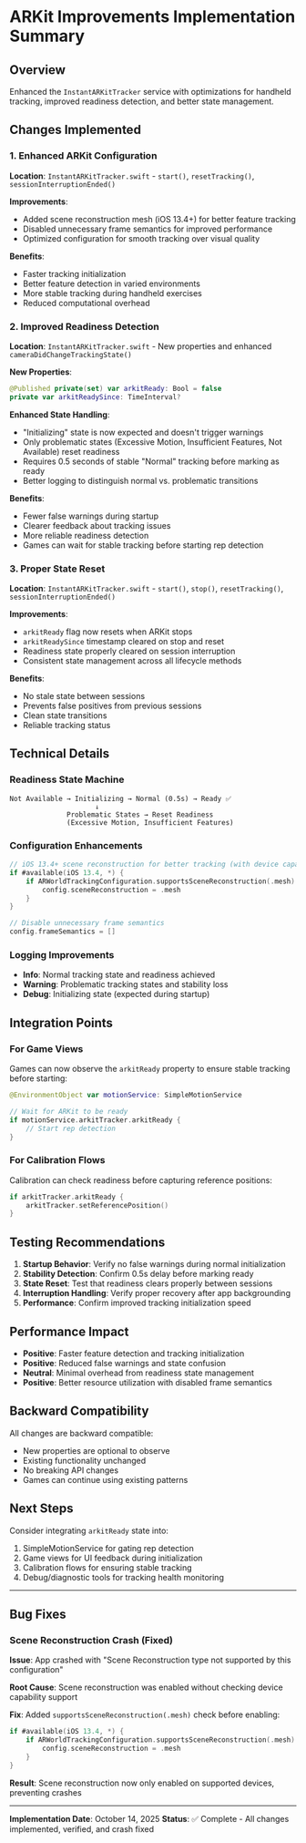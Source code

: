 # ARKit Improvements Implementation Summary

## Overview
Enhanced the `InstantARKitTracker` service with optimizations for handheld tracking, improved readiness detection, and better state management.

## Changes Implemented

### 1. Enhanced ARKit Configuration
**Location**: `InstantARKitTracker.swift` - `start()`, `resetTracking()`, `sessionInterruptionEnded()`

**Improvements**:
- Added scene reconstruction mesh (iOS 13.4+) for better feature tracking
- Disabled unnecessary frame semantics for improved performance
- Optimized configuration for smooth tracking over visual quality

**Benefits**:
- Faster tracking initialization
- Better feature detection in varied environments
- More stable tracking during handheld exercises
- Reduced computational overhead

### 2. Improved Readiness Detection
**Location**: `InstantARKitTracker.swift` - New properties and enhanced `cameraDidChangeTrackingState()`

**New Properties**:
```swift
@Published private(set) var arkitReady: Bool = false
private var arkitReadySince: TimeInterval?
```

**Enhanced State Handling**:
- "Initializing" state is now expected and doesn't trigger warnings
- Only problematic states (Excessive Motion, Insufficient Features, Not Available) reset readiness
- Requires 0.5 seconds of stable "Normal" tracking before marking as ready
- Better logging to distinguish normal vs. problematic transitions

**Benefits**:
- Fewer false warnings during startup
- Clearer feedback about tracking issues
- More reliable readiness detection
- Games can wait for stable tracking before starting rep detection

### 3. Proper State Reset
**Location**: `InstantARKitTracker.swift` - `start()`, `stop()`, `resetTracking()`, `sessionInterruptionEnded()`

**Improvements**:
- `arkitReady` flag now resets when ARKit stops
- `arkitReadySince` timestamp cleared on stop and reset
- Readiness state properly cleared on session interruption
- Consistent state management across all lifecycle methods

**Benefits**:
- No stale state between sessions
- Prevents false positives from previous sessions
- Clean state transitions
- Reliable tracking status

## Technical Details

### Readiness State Machine
```
Not Available → Initializing → Normal (0.5s) → Ready ✅
                     ↓
              Problematic States → Reset Readiness
              (Excessive Motion, Insufficient Features)
```

### Configuration Enhancements
```swift
// iOS 13.4+ scene reconstruction for better tracking (with device capability check)
if #available(iOS 13.4, *) {
    if ARWorldTrackingConfiguration.supportsSceneReconstruction(.mesh) {
        config.sceneReconstruction = .mesh
    }
}

// Disable unnecessary frame semantics
config.frameSemantics = []
```

### Logging Improvements
- **Info**: Normal tracking state and readiness achieved
- **Warning**: Problematic tracking states and stability loss
- **Debug**: Initializing state (expected during startup)

## Integration Points

### For Game Views
Games can now observe the `arkitReady` property to ensure stable tracking before starting:

```swift
@EnvironmentObject var motionService: SimpleMotionService

// Wait for ARKit to be ready
if motionService.arkitTracker.arkitReady {
    // Start rep detection
}
```

### For Calibration Flows
Calibration can check readiness before capturing reference positions:

```swift
if arkitTracker.arkitReady {
    arkitTracker.setReferencePosition()
}
```

## Testing Recommendations

1. **Startup Behavior**: Verify no false warnings during normal initialization
2. **Stability Detection**: Confirm 0.5s delay before marking ready
3. **State Reset**: Test that readiness clears properly between sessions
4. **Interruption Handling**: Verify proper recovery after app backgrounding
5. **Performance**: Confirm improved tracking initialization speed

## Performance Impact

- **Positive**: Faster feature detection and tracking initialization
- **Positive**: Reduced false warnings and state confusion
- **Neutral**: Minimal overhead from readiness state management
- **Positive**: Better resource utilization with disabled frame semantics

## Backward Compatibility

All changes are backward compatible:
- New properties are optional to observe
- Existing functionality unchanged
- No breaking API changes
- Games can continue using existing patterns

## Next Steps

Consider integrating `arkitReady` state into:
1. SimpleMotionService for gating rep detection
2. Game views for UI feedback during initialization
3. Calibration flows for ensuring stable tracking
4. Debug/diagnostic tools for tracking health monitoring

---

## Bug Fixes

### Scene Reconstruction Crash (Fixed)
**Issue**: App crashed with "Scene Reconstruction type not supported by this configuration"

**Root Cause**: Scene reconstruction was enabled without checking device capability support

**Fix**: Added `supportsSceneReconstruction(.mesh)` check before enabling:
```swift
if #available(iOS 13.4, *) {
    if ARWorldTrackingConfiguration.supportsSceneReconstruction(.mesh) {
        config.sceneReconstruction = .mesh
    }
}
```

**Result**: Scene reconstruction now only enabled on supported devices, preventing crashes

---

**Implementation Date**: October 14, 2025
**Status**: ✅ Complete - All changes implemented, verified, and crash fixed
